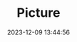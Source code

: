 ---
weight: 1
images:
- /images/edited/120.jpeg
title: Picture
date: 2023-12-09 13:44:56
tags: [luminar neo,work,24-70mm F2.8 DG DN | Art 019,ILCE-7M3,24.0,car]
---